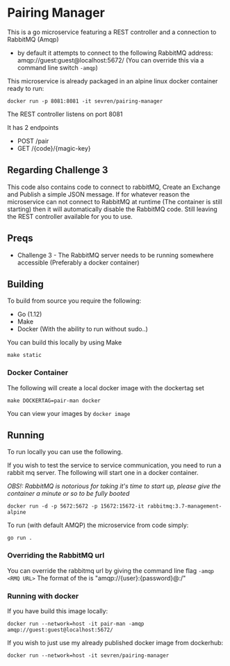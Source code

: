 # Pairing Manager

This is a go microservice featuring a REST controller and a connection to RabbitMQ (Amqp)

* by default it attempts to connect to the following RabbitMQ address: amqp://guest:guest@localhost:5672/ (You can override this via a command line switch `-amqp`)

This microservice is already packaged in an alpine linux docker container ready to run:

`docker run -p 8081:8081 -it sevren/pairing-manager`

The REST controller listens on port 8081

It has 2 endpoints 
* POST /pair 
* GET /{code}/{magic-key}


## Regarding Challenge 3 
This code also contains code to connect to rabbitMQ, Create an Exchange and Publish a simple JSON message. 
If for whatever reason the microservice can not connect to RabbitMQ at runtime (The container is still starting) then it will automatically
disable the RabbitMQ code.  Still leaving the REST controller available for you to use. 


## Preqs 
 *  Challenge 3 - The RabbitMQ server needs to be running somewhere accessible (Preferably a docker container)

## Building
To build from source you require the following: 
* Go (1.12)
* Make
* Docker (With the ability to run without sudo..)

You can build this locally by using Make

`make static`

### Docker Container
The following will create a local docker image with the dockertag set

`make DOCKERTAG=pair-man docker`

You can view your images by 
`docker image`

## Running

To run locally you can use the following. 

If you wish to test the service to service communication, you need to run a rabbit mq server.
The following will start one in a docker container.

*OBS!: RabbitMQ is notorious for taking it's time to start up, please give the container a minute or so to be fully booted*

`docker run -d -p 5672:5672 -p 15672:15672-it rabbitmq:3.7-management-alpine`

To run (with default AMQP) the microservice from code simply:

`go run .`

### Overriding the RabbitMQ url

You can override the rabbitmq url by giving the command line flag `-amqp <RMQ URL>`
The format of the <RMQ URL> is "amqp://{user}:{password}@<host>:<port>/"

### Running with docker

If you have build this image locally: 

`docker run --network=host -it pair-man -amqp amqp://guest:guest@localhost:5672/`

If you wish to just use my already published docker image from dockerhub: 

`docker run --network=host -it sevren/pairing-manager`
